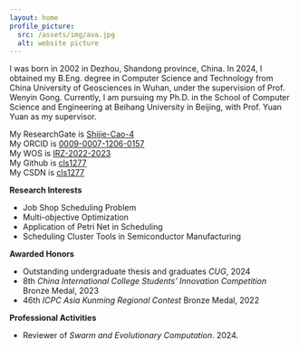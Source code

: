 ```yaml
---
layout: home
profile_picture:
  src: /assets/img/ava.jpg
  alt: website picture
---
```


<p>
  I was born in 2002 in Dezhou, Shandong province, China. In 2024, I obtained my B.Eng. degree in Computer Science and Technology from China University of Geosciences in Wuhan, under the supervision of Prof. Wenyin Gong. Currently, I am pursuing my Ph.D. in the School of Computer Science and Engineering at Beihang University in Beijing, with Prof. Yuan Yuan as my supervisor.
</p>

<p>
  My ResearchGate is <a href="https://www.researchgate.net/profile/Shijie-Cao-4" target="_blank">Shijie-Cao-4</a><br>
  My ORCID is <a href="https://orcid.org/my-orcid?orcid=0009-0007-1206-0157" target="_blank">0009-0007-1206-0157</a><br>
  My WOS is <a href="https://www.webofscience.com/wos/author/record/IRZ-2022-2023" target="_blank">IRZ-2022-2023</a><br>
  My Github is <a href="https://github.com/cls1277" target="_blank">cls1277</a><br>
  My CSDN is <a href="https://blog.csdn.net/cls1277" target="_blank">cls1277</a>
</p>

<p>
  <b>Research Interests</b>
  <br/>
  <ul>
    <li>Job Shop Scheduling Problem</li>
    <li>Multi-objective Optimization</li>
    <li>Application of Petri Net in Scheduling</li>
    <li>Scheduling Cluster Tools in Semiconductor Manufacturing</li>
  </ul>
</p>

<p>
  <b>Awarded Honors</b>
  <br/>
  <ul>
    <li>Outstanding undergraduate thesis and graduates <i>CUG</i>, 2024</li>
    <li>8th <i>China International College Students’ Innovation Competition</i> Bronze Medal, 2023</li>
    <li>46th <i>ICPC Asia Kunming Regional Contest</i> Bronze Medal, 2022</li>
  </ul>
</p>

<p>
  <b>Professional Activities</b>
  <br/>
  <ul>
    <li>Reviewer of <i>Swarm and Evolutionary Computation</i>. 2024.</li>
  </ul>
</p>